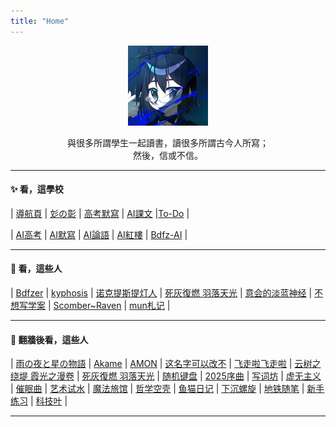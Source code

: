 ```yaml
---
title: "Home"
---
```


<div align="center">

![頭像圖片](https://raw.githubusercontent.com/gptv/suen/main/images/small.png)

與很多所謂學生一起讀書，讀很多所謂古今人所寫；  
然後，信或不信。
</div>

---

#### ✨ 看，這學校

| <a href="https://i.rdfzer.com" target="_blank">導航頁</a>  | <a href="https://forum.rdfzer.com" target="_blank">彣の彰</a> | <a href="https://mf.bdfz.net" target="_blank">高考默寫</a> | <a href="https://kw.bdfz.net" target="_blank">AI課文</a> |<a href="https://todo.bdfz.net" target="_blank">To-Do</a> | 

| <a href="https://gk.bdfz.net" target="_blank">AI高考</a> | <a href="https://mx.bdfz.net" target="_blank">AI默寫</a> | <a href="https://kz.bdfz.net" target="_blank">AI論語</a> | <a href="https://hlm.bdfz.net" target="_blank">AI紅樓</a> |  <a href="https://i.bdfz.net" target="_blank">Bdfz-AI</a>  |   


---

#### 🌾 看，這些人

| <a href="https://bdfzer.com" target="_blank">Bdfzer</a> | <a href="https://nvthing.bearblog.dev" target="_blank">kyphosis</a> | <a href="https://pathiara.bearblog.dev" target="_blank">诺克提斯提灯人</a> | <a href="https://dfeath777.bearblog.dev" target="_blank">死灰復燃 羽落天光</a> | <a href="https://backfromtheportal.bearblog.dev" target="_blank">意会的淡蓝神经</a> | <a href="https://icyyy.bearblog.dev" target="_blank">不想写学案</a> | <a href="https://ravenjasmine.bearblog.dev" target="_blank">Scomber~Raven</a> | <a href="https://chw.bearblog.dev" target="_blank">mun札记</a> |

---

#### 🌿 翻牆後看，這些人

<!-- 這部分原本就是 HTML，保持不變 -->
| <a href="https://rainfrom1989.blogspot.com" target="_blank" title="雨の夜と星の物語">雨の夜と星の物語</a> | <a href="https://castorice.blogspot.com" target="_blank" title="Akame">Akame</a> | <a href="https://amonleeeelnoma.blogspot.com" target="_blank" title="AMON">AMON</a> | <a href="https://allwasnew.blogspot.com" target="_blank" title="这名字可以改不">这名字可以改不</a> | <a href="https://nihao3737.blogspot.com" target="_blank" title="飞走啦飞走啦">飞走啦飞走啦</a> | <a href="https://sonofaq.blogspot.com" target="_blank" title="云树之绕堤 霞光之漫卷">云树之绕堤 霞光之漫卷</a> | <a href="https://dfeath777.blogspot.com" target="_blank" title="死灰復燃 羽落天光">死灰復燃 羽落天光</a> | <a href="https://blog.bdfzer.com" target="_blank" title="随机键盘">随机键盘</a> | <a href="https://2025overture.blogspot.com" target="_blank" title="2025序曲">2025序曲</a> | <a href="https://xiecifang.blogspot.com" target="_blank" title="写词坊">写词坊</a> | <a href="https://xucheems.blogspot.com" target="_blank" title="虚无主义">虚无主义</a> | <a href="https://309204lullaby.blogspot.com" target="_blank" title="催眠曲">催眠曲</a> | <a href="https://worksyao.blogspot.com" target="_blank" title="艺术试水">艺术试水</a> | <a href="https://wand1e.blogspot.com" target="_blank" title="魔法旅馆">魔法旅馆</a> | <a href="https://karmensky.blogspot.com" target="_blank" title="哲学空壳">哲学空壳</a> | <a href="https://zzyfishandcat.blogspot.com" target="_blank" title="鱼猫日记">鱼猫日记</a> | <a href="https://goupwardsspiral.blogspot.com" target="_blank" title="下沉螺旋">下沉螺旋</a> | <a href="https://beijingsubwayline15.blogspot.com" target="_blank" title="地铁随笔">地铁随笔</a> | <a href="https://david-zhang-test.github.io" target="_blank" title="新手练习">新手练习</a> | <a href="https://techleaf.xyz" target="_blank" title="科技叶">科技叶</a> |


---